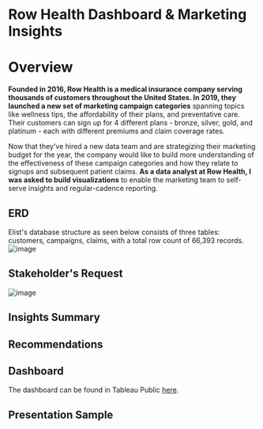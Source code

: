 # Row Health Dashboard & Marketing Insights
# Overview
**Founded in 2016, Row Health is a medical insurance company serving thousands of customers throughout the United States. In 2019, they launched a new set of marketing campaign categories** spanning topics like wellness tips, the affordability of their plans, and preventative care. Their customers can sign up for 4 different plans - bronze, silver, gold, and platinum - each with different premiums and claim coverage rates. 

Now that they’ve hired a new data team and are strategizing their marketing budget for the year, the company would like to build more understanding of the effectiveness of these campaign categories and how they relate to signups and subsequent patient claims. **As a data analyst at Row Health, I was asked to build visualizations** to enable the marketing team to self-serve insights and regular-cadence reporting.

## ERD
Elist's database structure as seen below consists of three tables: customers, campaigns, claims, with a total row count of 66,393 records.
![image](https://github.com/user-attachments/assets/54b93f05-18e9-4401-a957-7771d005b051)

## Stakeholder's Request
![image](https://github.com/user-attachments/assets/dee57db5-fa5b-457a-a23e-76fbd4f9d152)

## Insights Summary

## Recommendations

## Dashboard
The dashboard can be found in Tableau Public [here](https://public.tableau.com/app/profile/bintu.bukari/viz/RowHealth_17516996464300/Dashboard1).

## Presentation Sample
